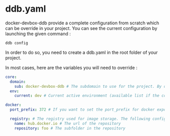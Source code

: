 ddb.yaml
===

docker-devbox-ddb provide a complete configuration from scratch which can be override in your project. 
You can see the current configuration by launching the given command : 
```
ddb config
``` 

In order to do so, you need to create a ddb.yaml in the root folder of your project.

In most cases, here are the variables you will need to override : 
```yaml
core:
  domain:
    sub: docker-devbox-ddb # The subdomain to use for the project. By default, it will be the name of the project directory
  env:
    current: dev # Current active environment (available list if the core.env.available variable)

docker:
  port_prefix: 372 # If you want to set the port_prefix for docker exposed ports

  registry: # The registry used for image storage. The following configuration will produce the "image" tag on service as following : hub.docker.io/foo/{servicename}
    name: hub.docker.io # The url of the repository
    repository: foo # The subfolder in the repository
```